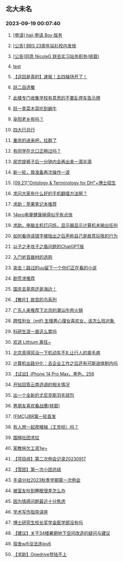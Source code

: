 ## 北大未名 
### 2023-09-19 00:07:40

1. [[申请] haji 申请 Boy 版务](https://bbs.pku.edu.cn/v2/post-read.php?bid=751&threadid=18647762)

2. [[公告] BBS 23周年站衫校内发放](https://bbs.pku.edu.cn/v2/post-read.php?bid=162&threadid=18641430)

3. [[公告]同意 NicoleG 辞去实习站务职务(转载)](https://bbs.pku.edu.cn/v2/post-read.php?bid=1&threadid=18647253)

4. [test](https://bbs.pku.edu.cn/v2/post-read.php?bid=7&threadid=18648775)

5. [【这回是真的】速报！五四操场开了！](https://bbs.pku.edu.cn/v2/post-read.php?bid=1431&threadid=18648580)

6. [跃二自选餐](https://bbs.pku.edu.cn/v2/post-read.php?bid=138&threadid=18648059)

7. [此楼专门收集学校有意思的不要乱停车告示牌](https://bbs.pku.edu.cn/v2/post-read.php?bid=1431&threadid=18648829)

8. [跃一青菜木耳吃到蜗牛](https://bbs.pku.edu.cn/v2/post-read.php?bid=138&threadid=18648984)

9. [阜阳老乡有吗？](https://bbs.pku.edu.cn/v2/post-read.php?bid=476&threadid=18120442)

10. [四大行总行](https://bbs.pku.edu.cn/v2/post-read.php?bid=104&threadid=18649084)

11. [重庆的进来吧，拉群了](https://bbs.pku.edu.cn/v2/post-read.php?bid=463&threadid=17829040)

12. [有同学在北口正畸过吗？](https://bbs.pku.edu.cn/v2/post-read.php?bid=244&threadid=18648155)

13. [尿完提裤子后一分钟内会再出来一滴半滴](https://bbs.pku.edu.cn/v2/post-read.php?bid=244&threadid=18641764)

14. [新一轮，我准备再次操作一波](https://bbs.pku.edu.cn/v2/post-read.php?bid=249&threadid=18649074)

15. [[09.21]"Ontology & Terminology for DH"+博士招生](https://bbs.pku.edu.cn/v2/post-read.php?bid=342&threadid=18648849)

16. [求问大家有什么好的手机翻墙方法啊？](https://bbs.pku.edu.cn/v2/post-read.php?bid=197&threadid=18648945)

17. [求助：苹果笔记本推荐](https://bbs.pku.edu.cn/v2/post-read.php?bid=488&threadid=18649110)

18. [14pro电量健康掉得似乎有点快](https://bbs.pku.edu.cn/v2/post-read.php?bid=488&threadid=18610834)

19. [求助，电脑主机灯闪烁，显示器显示计算机未输出任何](https://bbs.pku.edu.cn/v2/post-read.php?bid=1361&threadid=18647739)

20. [如何看待读错字被指出之后声称自己是故意玩哏的行为](https://bbs.pku.edu.cn/v2/post-read.php?bid=251&threadid=18648822)

21. [以子之矛攻子之盾问题的ChatGPT版](https://bbs.pku.edu.cn/v2/post-read.php?bid=251&threadid=18577890)

22. [入门听音器材的选购](https://bbs.pku.edu.cn/v2/post-read.php?bid=125&threadid=17283567)

23. [突击！路过的uu留下一个你们正在看的小说](https://bbs.pku.edu.cn/v2/post-read.php?bid=1064&threadid=18516302)

24. [剧荒求推荐](https://bbs.pku.edu.cn/v2/post-read.php?bid=200&threadid=18648433)

25. [国庆去草原还是海边！](https://bbs.pku.edu.cn/v2/post-read.php?bid=94&threadid=18647765)

26. [【散片】故宫的鸟系列](https://bbs.pku.edu.cn/v2/post-read.php?bid=1367&threadid=18649023)

27. [广东人来推荐下北京的潮汕牛肉火锅](https://bbs.pku.edu.cn/v2/post-read.php?bid=90&threadid=18490607)

28. [跨性别女（mtf),生理男心理女喜欢女，该怎么找对象 ](https://bbs.pku.edu.cn/v2/post-read.php?bid=167&threadid=18648486)

29. [科研生涯一直这么累吗](https://bbs.pku.edu.cn/v2/post-read.php?bid=414&threadid=18648445)

30. [欢送 Lithium 离任~](https://bbs.pku.edu.cn/v2/post-read.php?bid=52&threadid=18649109)

31. [北京真得惩治一下机动车不礼让行人的臭毛病](https://bbs.pku.edu.cn/v2/post-read.php?bid=414&threadid=18649022)

32. [计算机出路分化：去企业工作之后还有可能进体制内吗](https://bbs.pku.edu.cn/v2/post-read.php?bid=99&threadid=18647905)

33. [【试出】iPhone 14 Pro Max，黑色，256](https://bbs.pku.edu.cn/v2/post-read.php?bid=71&threadid=18645976)

34. [开贴回答云南选调的相关情况](https://bbs.pku.edu.cn/v2/post-read.php?bid=99&threadid=18648205)

35. [出一个全新的尤尼克斯羽毛球包](https://bbs.pku.edu.cn/v2/post-read.php?bid=71&threadid=18649130)

36. [男朋友喜欢看战鹰(转载)](https://bbs.pku.edu.cn/v2/post-read.php?bid=643&threadid=18648329)

37. [[FMC]JBR第一轮首发](https://bbs.pku.edu.cn/v2/post-read.php?bid=519&threadid=18643083)

38. [有人想一起爬楼梯（王克桢）吗？](https://bbs.pku.edu.cn/v2/post-read.php?bid=861&threadid=18370748)

39. [围棋社团求拉](https://bbs.pku.edu.cn/v2/post-read.php?bid=643&threadid=18646428)

40. [家教拖欠工资1w+](https://bbs.pku.edu.cn/v2/post-read.php?bid=301&threadid=18646166)

41. [【项目组】第二次例会记录20230917](https://bbs.pku.edu.cn/v2/post-read.php?bid=143&threadid=18649223)

42. [【雪团】第一次小团总结](https://bbs.pku.edu.cn/v2/post-read.php?bid=696&threadid=18649127)

43. [手语分社2023秋季学期第一次例会](https://bbs.pku.edu.cn/v2/post-read.php?bid=696&threadid=18649098)

44. [被室友吵到睡眠很差怎么办](https://bbs.pku.edu.cn/v2/post-read.php?bid=690&threadid=18647350)

45. [因为情感问题最近十分焦虑](https://bbs.pku.edu.cn/v2/post-read.php?bid=690&threadid=18647341)

46. [学术写作指导讲座](https://bbs.pku.edu.cn/v2/post-read.php?bid=718&threadid=18648987)

47. [博士研究生校长奖学金医学部没有吗](https://bbs.pku.edu.cn/v2/post-read.php?bid=438&threadid=18644675)

48. [【建议】关于34楼暑期地下空间改造的疑问与建议](https://bbs.pku.edu.cn/v2/post-read.php?bid=438&threadid=18644671)

49. [宿舍wifi没法连ipv6](https://bbs.pku.edu.cn/v2/post-read.php?bid=668&threadid=18649141)

50. [【求助】Onedrive登陆不上](https://bbs.pku.edu.cn/v2/post-read.php?bid=668&threadid=18648430)

